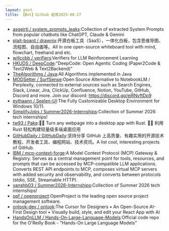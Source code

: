 ```yaml
---
layout: post
title: 【Bot】Github 趋势2025-08-27
---
```


* [asgeirtj / system_prompts_leaks](https://github.com/asgeirtj/system_prompts_leaks):Collection of extracted System Prompts from popular chatbots like ChatGPT, Claude & Gemini
* [plait-board / drawnix](https://github.com/plait-board/drawnix):开源白板工具（SaaS），一体化白板，包含思维导图、流程图、自由画等。All in one open-source whiteboard tool with mind, flowchart, freehand and etc.
* [willccbb / verifiers](https://github.com/willccbb/verifiers):Verifiers for LLM Reinforcement Learning
* [HKUDS / DeepCode](https://github.com/HKUDS/DeepCode):"DeepCode: Open Agentic Coding (Paper2Code & Text2Web & Text2Backend)"
* [TheAlgorithms / Java](https://github.com/TheAlgorithms/Java):All Algorithms implemented in Java
* [MODSetter / SurfSense](https://github.com/MODSetter/SurfSense):Open Source Alternative to NotebookLM / Perplexity, connected to external sources such as Search Engines, Slack, Linear, Jira, ClickUp, Confluence, Notion, YouTube, GitHub, Discord and more. Join our discord: https://discord.gg/ejRNvftDp9
* [eythaann / Seelen-UI](https://github.com/eythaann/Seelen-UI):The Fully Customizable Desktop Environment for Windows 10/11.
* [SimplifyJobs / Summer2026-Internships](https://github.com/SimplifyJobs/Summer2026-Internships):Collection of Summer 2026 tech internships!
* [tw93 / Pake](https://github.com/tw93/Pake):🤱🏻 Turn any webpage into a desktop app with Rust. 🤱🏻 利用 Rust 轻松构建轻量级多端桌面应用
* [GitHubDaily / GitHubDaily](https://github.com/GitHubDaily/GitHubDaily):坚持分享 GitHub 上高质量、有趣实用的开源技术教程、开发者工具、编程网站、技术资讯。A list cool, interesting projects of GitHub.
* [IBM / mcp-context-forge](https://github.com/IBM/mcp-context-forge):A Model Context Protocol (MCP) Gateway & Registry. Serves as a central management point for tools, resources, and prompts that can be accessed by MCP-compatible LLM applications. Converts REST API endpoints to MCP, composes virtual MCP servers with added security and observability, and converts between protocols (stdio, SSE, Streamable HTTP).
* [vanshb03 / Summer2026-Internships](https://github.com/vanshb03/Summer2026-Internships):Collection of Summer 2026 tech internships!
* [opf / openproject](https://github.com/opf/openproject):OpenProject is the leading open source project management software.
* [onlook-dev / onlook](https://github.com/onlook-dev/onlook):The Cursor for Designers • An Open-Source AI-First Design tool • Visually build, style, and edit your React App with AI
* [HandsOnLLM / Hands-On-Large-Language-Models](https://github.com/HandsOnLLM/Hands-On-Large-Language-Models):Official code repo for the O'Reilly Book - "Hands-On Large Language Models"
